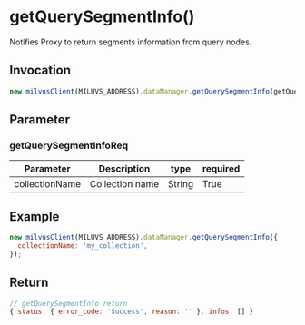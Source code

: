 # getQuerySegmentInfo()
Notifies Proxy to return segments information from query nodes.

## Invocation 
```javascript
new milvusClient(MILUVS_ADDRESS).dataManager.getQuerySegmentInfo(getQuerySegmentInfoReq);
```

## Parameter
### getQuerySegmentInfoReq
| Parameter       | Description     | type   | required |
| --------------- | --------------- | ------ | -------- |
| collectionName  | Collection name | String | True     |

## Example
```javascript
new milvusClient(MILUVS_ADDRESS).dataManager.getQuerySegmentInfo({
  collectionName: 'my_collection',
});
```
## Return
```javascript
// getQuerySegmentInfo return
{ status: { error_code: 'Success', reason: '' }, infos: [] }
```
